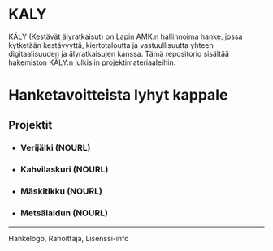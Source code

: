 # KALY
KÄLY (Kestävät älyratkaisut) on Lapin AMK:n hallinnoima hanke, jossa kytketään kestävyyttä, kiertotaloutta ja vastuullisuutta yhteen digitaalisuuden ja älyratkaisujen kanssa.
Tämä repositorio sisältää hakemiston KÄLY:n julkisiin projektimateriaaleihin.

# Hanketavoitteista lyhyt kappale

## Projektit
- ### Verijälki (NOURL)
- ### Kahvilaskuri (NOURL)
- ### Mäskitikku (NOURL)
- ### Metsälaidun (NOURL)

-----
Hankelogo, Rahoittaja, Lisenssi-info
